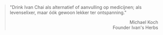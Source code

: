 >"Drink Ivan Chai als alternatief of aanvulling op medicijnen; als levenselixer, maar óók gewoon lekker ter ontspanning."
>
> <p style="text-align: right">Michael Koch <br> Founder Ivan's Herbs</p>
